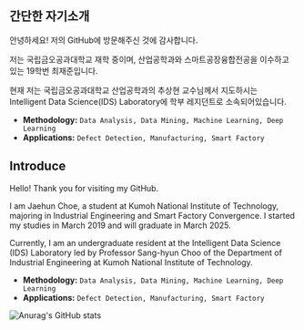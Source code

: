 ## 간단한 자기소개

안녕하세요! 저의 GitHub에 방문해주신 것에 감사합니다.

저는 국립금오공과대학교 재학 중이며, 산업공학과와 스마트공장융합전공을 이수하고 있는 19학번 최재준입니다.

현재 저는 국립금오공과대학교 산업공학과의 추상현 교수님께서 지도하시는 Intelligent Data Science(IDS) Laboratory에 학부 레지던트로 소속되어있습니다.

- **Methodology:** `Data Analysis, Data Mining, Machine Learning, Deep Learning`
- **Applications:** `Defect Detection, Manufacturing, Smart Factory`



## Introduce

Hello! Thank you for visiting my GitHub.

I am Jaehun Choe, a student at Kumoh National Institute of Technology, majoring in Industrial Engineering and Smart Factory Convergence. I started my studies in March 2019 and will graduate in March 2025.

Currently, I am an undergraduate resident at the Intelligent Data Science (IDS) Laboratory led by Professor Sang-hyun Choo of the Department of Industrial Engineering at Kumoh National Institute of Technology.

- **Methodology:** `Data Analysis, Data Mining, Machine Learning, Deep Learning`
- **Applications:** `Defect Detection, Manufacturing, Smart Factory`


![Anurag's GitHub stats](https://github-readme-stats.vercel.app/api?username=jaejunchoe&show_icons=true&theme=dracula)




